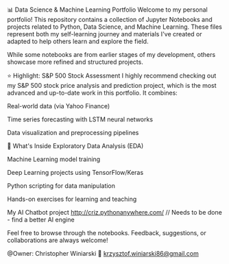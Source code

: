 📊 Data Science & Machine Learning Portfolio
Welcome to my personal portfolio! This repository contains a collection of Jupyter Notebooks and projects related to Python, Data Science, and Machine Learning. These files represent both my self-learning journey and materials I've created or adapted to help others learn and explore the field.

While some notebooks are from earlier stages of my development, others showcase more refined and structured projects.

⭐ Highlight: S&P 500 Stock Assessment
I highly recommend checking out my S&P 500 stock price analysis and prediction project, which is the most advanced and up-to-date work in this portfolio. It combines:

Real-world data (via Yahoo Finance)

Time series forecasting with LSTM neural networks

Data visualization and preprocessing pipelines

📁 What's Inside
Exploratory Data Analysis (EDA)

Machine Learning model training

Deep Learning projects using TensorFlow/Keras

Python scripting for data manipulation

Hands-on exercises for learning and teaching

My AI Chatbot project http://criz.pythonanywhere.com/ // Needs to be done - find a better AI engine

Feel free to browse through the notebooks. Feedback, suggestions, or collaborations are always welcome!

@Owner: Christopher Winiarski
📧 krzysztof.winiarski86@gmail.com
